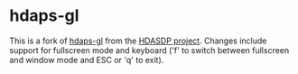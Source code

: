 # hdaps-gl

This is a fork of
[hdaps-gl](http://sourceforge.net/projects/hdaps/files/hdaps-gl/) from
the [HDASDP project](https://github.com/evgeni/hdapsd/). Changes
include support for fullscreen mode and keyboard ('f' to switch
between fullscreen and window mode and ESC or 'q' to exit).


